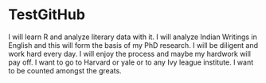 # TestGitHub
I will learn R and analyze literary data with it. I will analyze Indian Writings in English and this will form the basis of my PhD research. I will be diligent and work hard every day. I will enjoy the process and maybe my hardwork will pay off. I want to go to Harvard or yale or to any Ivy league institute. I want to be counted amongst the greats.
